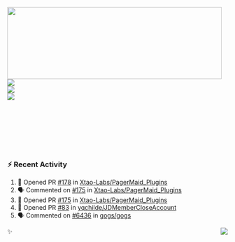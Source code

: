 <p>
  <img align="left" width="490" height="165" src="https://github-readme-stats.vercel.app/api?username=lowking&show_icons=true&hide_border=true&line_height=20&title_color=000000&icon_color=555&show_owner=true&text_color=777"/>
  <p>
    <a href="https://t.me/Violettoy_bot"><img src="https://img.shields.io/badge/Telegram-%2352A4DB.svg?&style=social&logo=telegram&logoColor=white" /></a>
    </br>
    <img src="https://github.com/lowking/lowking/workflows/Waka%20Readme/badge.svg" />
    </br>
    <img src="https://github.com/lowking/lowking/workflows/Activity%20Readme/badge.svg" />
  </p>
  </br>
  </br>
  </br>
  </br>
</p>
</br>

### :zap: Recent Activity

<!--START_SECTION:activity-->
1. 💪 Opened PR [#178](https://github.com/Xtao-Labs/PagerMaid_Plugins/pull/178) in [Xtao-Labs/PagerMaid_Plugins](https://github.com/Xtao-Labs/PagerMaid_Plugins)
2. 🗣 Commented on [#175](https://github.com/Xtao-Labs/PagerMaid_Plugins/issues/175) in [Xtao-Labs/PagerMaid_Plugins](https://github.com/Xtao-Labs/PagerMaid_Plugins)
3. 💪 Opened PR [#175](https://github.com/Xtao-Labs/PagerMaid_Plugins/pull/175) in [Xtao-Labs/PagerMaid_Plugins](https://github.com/Xtao-Labs/PagerMaid_Plugins)
4. 💪 Opened PR [#83](https://github.com/yqchilde/JDMemberCloseAccount/pull/83) in [yqchilde/JDMemberCloseAccount](https://github.com/yqchilde/JDMemberCloseAccount)
5. 🗣 Commented on [#6436](https://github.com/gogs/gogs/issues/6436) in [gogs/gogs](https://github.com/gogs/gogs)
<!--END_SECTION:activity-->

✨<img align="right" src="http://profile-counter.glitch.me/lowking/count.svg"/>
